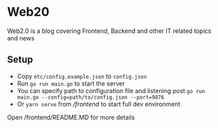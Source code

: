 # Web20

Web2.0 is a blog covering Frontend, Backend and other IT related topics and news

## Setup

- Copy `etc/config.example.json` to `config.json`
- Run `go run main.go` to start the server
- You can specify path to configuration file and listening post `go run main.go --config=path/to/config.json --port=9876`
- Or `yarn serve` from */frontend* to start full dev environment

Open /frontend/README.MD for more details
